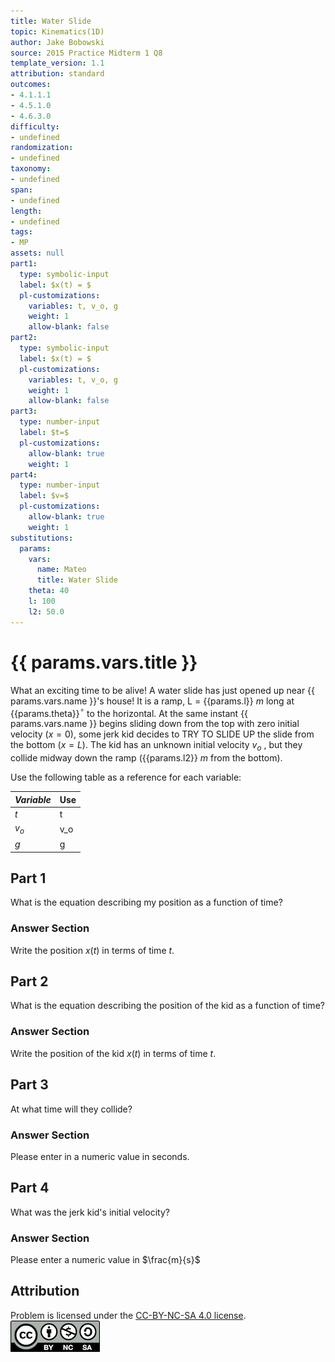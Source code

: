 ```yaml
---
title: Water Slide
topic: Kinematics(1D)
author: Jake Bobowski
source: 2015 Practice Midterm 1 Q8
template_version: 1.1
attribution: standard
outcomes:
- 4.1.1.1
- 4.5.1.0
- 4.6.3.0
difficulty:
- undefined
randomization:
- undefined
taxonomy:
- undefined
span:
- undefined
length:
- undefined
tags:
- MP
assets: null
part1:
  type: symbolic-input
  label: $x(t) = $
  pl-customizations:
    variables: t, v_o, g
    weight: 1
    allow-blank: false
part2:
  type: symbolic-input
  label: $x(t) = $
  pl-customizations:
    variables: t, v_o, g
    weight: 1
    allow-blank: false
part3:
  type: number-input
  label: $t=$
  pl-customizations:
    allow-blank: true
    weight: 1
part4:
  type: number-input
  label: $v=$
  pl-customizations:
    allow-blank: true
    weight: 1
substitutions:
  params:
    vars:
      name: Mateo
      title: Water Slide
    theta: 40
    l: 100
    l2: 50.0
---
```

# {{ params.vars.title }}
What an exciting time to be alive! A water slide has just opened up near {{ params.vars.name }}'s house! It is a ramp, L = {{params.l}} $m$ long at {{params.theta}}$^{\circ}$ to the horizontal.
At the same instant {{ params.vars.name }} begins sliding down from the top with zero initial velocity $(x=0)$, some jerk kid decides to TRY TO SLIDE UP the slide from the bottom $(x=L)$.
The kid has an unknown initial velocity $v_o$ , but they collide midway down the ramp ({{params.l2}} $m$ from the bottom).

Use the following table as a reference for each variable:

| $Variable$ | Use   |
|----------|-------|
| $t$  | t  |
| $v_o$  | v_o  |
| $g$  | g  |

## Part 1

What is the equation describing my position as a function of time?

### Answer Section

Write the position $x(t)$ in terms of time $t$.

## Part 2

What is the equation describing the position of the kid as a function of time?

### Answer Section

Write the position of the kid $x(t)$ in terms of time $t$.

## Part 3

At what time will they collide?

### Answer Section

Please enter in a numeric value in seconds.

## Part 4

What was the jerk kid's initial velocity?

### Answer Section

Please enter a numeric value in $\frac{m}{s}$

## Attribution

Problem is licensed under the [CC-BY-NC-SA 4.0 license](https://creativecommons.org/licenses/by-nc-sa/4.0/).<br> ![The Creative Commons 4.0 license requiring attribution-BY, non-commercial-NC, and share-alike-SA license.](https://raw.githubusercontent.com/firasm/bits/master/by-nc-sa.png)